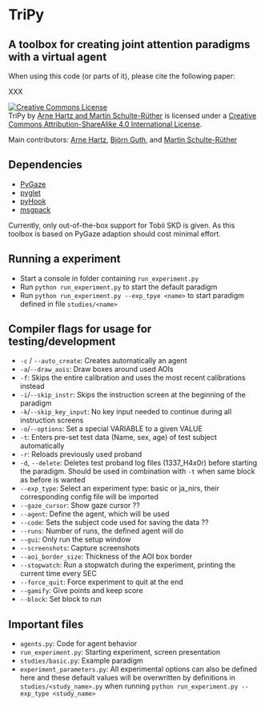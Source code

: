 # TriPy

## A toolbox for creating joint attention paradigms with a virtual agent

When using this code (or parts of it), please cite the following paper:

XXX

<a rel="license" href="http://creativecommons.org/licenses/by-sa/4.0/"><img alt="Creative Commons License" style="border-width:0" src="https://i.creativecommons.org/l/by-sa/4.0/88x31.png" /></a><br /><span xmlns:dct="http://purl.org/dc/terms/" href="http://purl.org/dc/dcmitype/Text" property="dct:title" rel="dct:type">TriPy</span> by <a xmlns:cc="http://creativecommons.org/ns#" href="https://github.com/arnohakk/TriPy" property="cc:attributionName" rel="cc:attributionURL">Arne Hartz and Martin Schulte-Rüther</a> is licensed under a <a rel="license" href="http://creativecommons.org/licenses/by-sa/4.0/">Creative Commons Attribution-ShareAlike 4.0 International License</a>.

Main contributors: [Arne Hartz](https://github.com/arnohakk),  [Björn Guth](https://github.com/scattenlaeufer), and [Martin Schulte-Rüther](https://github.com/msrlab)

## Dependencies

* [PyGaze](http://www.pygaze.org/)
* [pyglet](https://pypi.python.org/pypi/pyglet)
* [pyHook](https://pypi.python.org/pypi/pyHook)
* [msgpack](https://pypi.python.org/pypi/msgpack-python)

Currently, only out-of-the-box support for Tobii SKD is given. As this toolbox is based on PyGaze adaption should cost minimal effort.

## Running a experiment
- Start a console in folder containing `run_experiment.py`
- Run `python run_experiment.py` to start the default paradigm
- Run `python run_experiment.py --exp_tpye <name>` to start paradigm defined in file `studies/<name>`

## Compiler flags for usage for testing/development
- `-c` /  `--auto_create`: Creates automatically an agent
- `-a`/`--draw_aois`: Draw boxes around used AOIs
- `-f`: Skips the entire calibration and uses the most recent           calibrations instead
- `-i`/`--skip_instr`: Skips the instruction screen at the beginning of the paradigm
- `-k`/`--skip_key_input`: No key input needed to continue during all instruction screens
- `-o`/`--options`: Set a special VARIABLE to a given VALUE
- `-t`: Enters pre-set test data (Name, sex, age)  of test subject automatically
- `-r`: Reloads previously used proband
- `-d`, `--delete`: Deletes test proband log files (1337_H4x0r) before starting the paradigm. Should be used in combination with `-t` when same block as before is wanted
- `--exp_type`: Select an experiment type: basic or ja_nirs, their corresponding config file will be imported
- `--gaze_cursor`: Show gaze cursor ??
- `--agent`: Define the agent, which will be used
- `--code`: Sets the subject code used for saving the data ??
- `--runs`: Number of runs, the defined agent will do
- `--gui`: Only run the setup window
- `--screenshots`: Capture screenshots
- `--aoi_border_size`: Thickness of the AOI box border
- `--stopwatch`: Run a stopwatch during the experiment, printing the current time every SEC
- `--force_quit`: Force experiment to quit at the end
- `--gamify`: Give points and keep score
- `--block`: Set block to run

## Important files

- `agents.py`: Code for agent behavior
- `run_experiment.py`: Starting experiment, screen presentation
- `studies/basic.py`: Example paradigm
- `experiment_parameters.py`: All experimental options can also be defined here and these default values will be overwritten by definitions in `studies/<study_name>.py` when running `python run_experiment.py --exp_type <study_name>`
